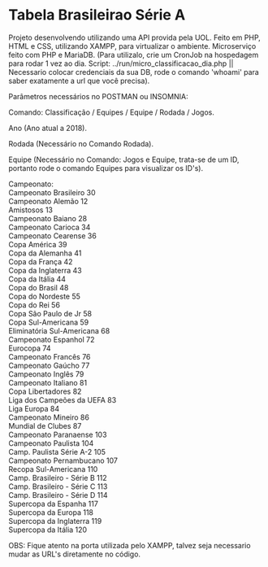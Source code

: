 # Tabela Brasileirao Série A

Projeto desenvolvendo utilizando uma API provida pela UOL.
Feito em PHP, HTML e CSS, utilizando XAMPP, para virtualizar o ambiente.
Microserviço feito com PHP e MariaDB. (Para utilizalo, crie um CronJob na hospedagem para rodar 1 vez ao dia.
Script: ../run/micro_classificacao_dia.php || Necessario colocar credenciais da sua DB, rode o comando 'whoami' 
para saber exatamente a url que você precisa).

Parâmetros necessários no POSTMAN ou INSOMNIA:

Comando: Classificação / Equipes / Equipe / Rodada / Jogos.

Ano (Ano atual a 2018).

Rodada (Necessário no Comando Rodada).

Equipe (Necessário no Comando: Jogos e Equipe, trata-se de um ID, portanto rode o comando Equipes para visualizar os ID's).

Campeonato: <br>
    Campeonato Brasileiro      30 <br>
    Campeonato Alemão          12 <br>
    Amistosos                  13 <br>
    Campeonato Baiano          28 <br>
    Campeonato Carioca         34 <br>
    Campeonato Cearense        36 <br>
    Copa América               39 <br>
    Copa da Alemanha           41 <br>
    Copa da França             42 <br>
    Copa da Inglaterra         43 <br>
    Copa da Itália             44 <br>
    Copa do Brasil             48 <br>
    Copa do Nordeste           55 <br>
    Copa do Rei                56 <br>
    Copa São Paulo de Jr       58 <br>
    Copa Sul-Americana         59 <br>
    Eliminatória Sul-Americana 68 <br>
    Campeonato Espanhol        72 <br>
    Eurocopa                   74 <br>
    Campeonato Francês         76 <br>
    Campeonato Gaúcho          77 <br>
    Campeonato Inglês          79 <br>
    Campeonato Italiano        81 <br>
    Copa Libertadores          82 <br>
    Liga dos Campeões da UEFA  83 <br>
    Liga Europa                84 <br>
    Campeonato Mineiro         86 <br>
    Mundial de Clubes          87 <br>
    Campeonato Paranaense      103 <br>
    Campeonato Paulista        104 <br>
    Camp. Paulista Série A-2   105 <br>
    Campeonato Pernambucano    107 <br>
    Recopa Sul-Americana       110 <br>
    Camp. Brasileiro - Série B 112 <br>
    Camp. Brasileiro - Série C 113 <br>
    Camp. Brasileiro - Série D 114 <br>
    Supercopa da Espanha       117 <br>
    Supercopa da Europa        118 <br>
    Supercopa da Inglaterra    119 <br>
    Supercopa da Itália        120 <br>

OBS: Fique atento na porta utilizada pelo XAMPP, talvez seja necessario mudar as URL's diretamente no código.
